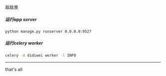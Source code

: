 敌敌畏


##### 运行app server
```bash
python manage.py runserver 0.0.0.0:9527
```

##### 运行celery worker
```bash
celery -A didiwei worker -l INFO
```

---
that's all
